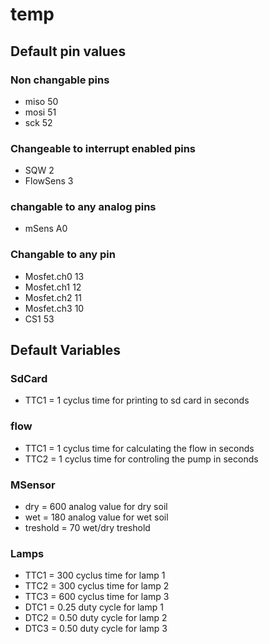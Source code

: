# temp
## Default pin values
### Non changable pins
- miso 50
- mosi 51
- sck  52
### Changeable to interrupt enabled pins
- SQW  2
- FlowSens 3
### changable to any analog pins
- mSens  A0
### Changable to any pin
- Mosfet.ch0 13
- Mosfet.ch1 12
- Mosfet.ch2 11
- Mosfet.ch3 10
- CS1  53
## Default Variables
### SdCard
- TTC1 = 1 cyclus time for printing to sd card in seconds
### flow
- TTC1 = 1 cyclus time for calculating the flow in seconds
- TTC2 = 1 cyclus time for controling the pump in seconds
### MSensor
- dry = 600 analog value for dry soil
- wet = 180 analog value for wet soil
- treshold = 70 wet/dry treshold
### Lamps
- TTC1 = 300 cyclus time for lamp 1
- TTC2 = 300 cyclus time for lamp 2
- TTC3 = 600 cyclus time for lamp 3
- DTC1 = 0.25 duty cycle for lamp 1
- DTC2 = 0.50 duty cycle for lamp 2
- DTC3 = 0.50 duty cycle for lamp 3
